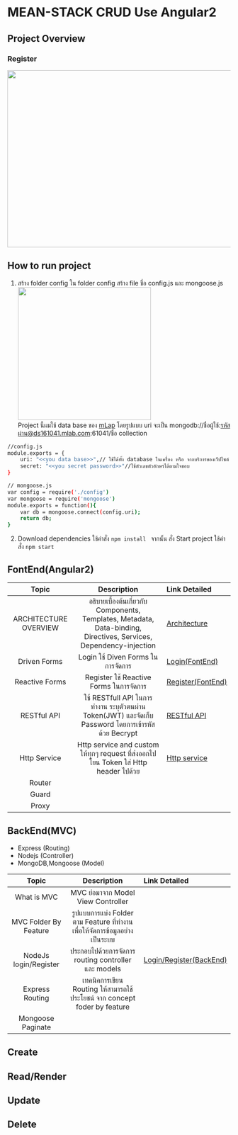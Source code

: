 # MEAN-STACK CRUD Use Angular2
 ## Project Overview
  ### Register
   <a href="http://www.mx7.com/view2/zZHJ5yyvDKqMtXHl" target="_blank">
    <img border="0" width="600" height="400" src="https://www.mx7.com/i/0d9/VNLyiV.png" />
   </a>

 ## How to run project
 1. สร้าง folder config ใน folder config สร้าง file ชื่อ config.js และ mongoose.js<br>
    <a href="http://www.mx7.com/view2/zZHryFJweBZoYCuj" target="_blank">
        <img border="0" width="300" height="300" src="http://www.mx7.com/i/22b/EecXAE.png" />
    </a><br>
Project นี้ผมใช้ data base ของ <a href="https://mlab.com/login/">mLap</a> โดยรูปแบบ uri จะเป็น mongodb://ชื่อผู้ใช้:รหัสผ่าน@ds161041.mlab.com:61041/ชื่อ collection
```sh
//config.js
module.exports = {
    uri: "<<you data base>>",// ใช้ได้ทั้ง database ในเครื่อง หรือ จากบริการของเว็ปไซต์
    secret: "<<you secret password>>"//ใช้ตัวเลขตัวอักษรได้ตามใจชอบ
}
```
```sh
// mongoose.js
var config = require('./config')
var mongoose = require('mongoose')
module.exports = function(){
    var db = mongoose.connect(config.uri);
    return db;
}
```
        
 2. Download dependencies ใช้คำสั่ง <code>npm install </code> จากนั้น สั่ง Start project ใช้คำสั่ง <code>npm start</code> 

 ## FontEnd(Angular2)
| Topic                         | Description                                 | Link Detailed                            |
|:---------------------------------:|:-------------------------------------------:|:-----------------------------------|
| ARCHITECTURE OVERVIEW |อธิบายเบื้องต้นเกี่ยวกับ Components, Templates, Metadata, Data-binding, Directives, Services, Dependency-injection    |[Architecture](angular-src/README/archetecture/README.md)|
| Driven Forms | Login ใช้ Diven Forms ในการจัดการ |[Login(FontEnd)](angular-src/src/app/components/login/README.md)|
| Reactive Forms| Register ใช้ Reactive Forms  ในการจัดการ |[Register(FontEnd)](angular-src/src/app/components/register/README.md)|
| RESTful API   | ใช้ RESTfull API ในการทำงาน ระบุตัวตนผ่าน Token(JWT) และจัดเก็บ Password โดยการเข้ารหัสด้วย Becrypt |[RESTful API](angular-src/README/RESTful/README.md)|
| Http Service  | Http service and custom ให้ทุกๆ request ที่ส่งออกไปโยน Token ใส่ Http header ไปด้วย |[Http service](angular-src/README/HTTP/README.md)                         |
| Router |                                      |                                    |
| Guard             |                                             |                                    |
| Proxy              |                                             |                                    |


 ## BackEnd(MVC)
 - Express (Routing)
 - Nodejs (Controller)
 - MongoDB,Mongoose (Model)

| Topic                         | Description                                 | Link Detailed                            |
|:---------------------------------:|:-------------------------------------------:|:-----------------------------------|
| What is MVC| MVC ย่อมาจาก Model View Controller  |                                    |
| MVC Folder By Feature | รูปแบบการแบ่ง Folder ตาม Feature ที่ทำงานเพื่อให้จัดการข้อมูลอย่างเป็นระบบ|                                    |
| NodeJs login/Register |ประกอบไปด้วยการจัดการ routing controller และ models |[Login/Register(BackEnd)](app/users/README.md)|
| Express Routing | เทคนิคการเขียน Routing ให้สามารถใช้ประโยชน์ จาก concept foder by feature |                                    |
| Mongoose Paginate            |                                             |                                    |

## Create
## Read/Render
## Update
## Delete